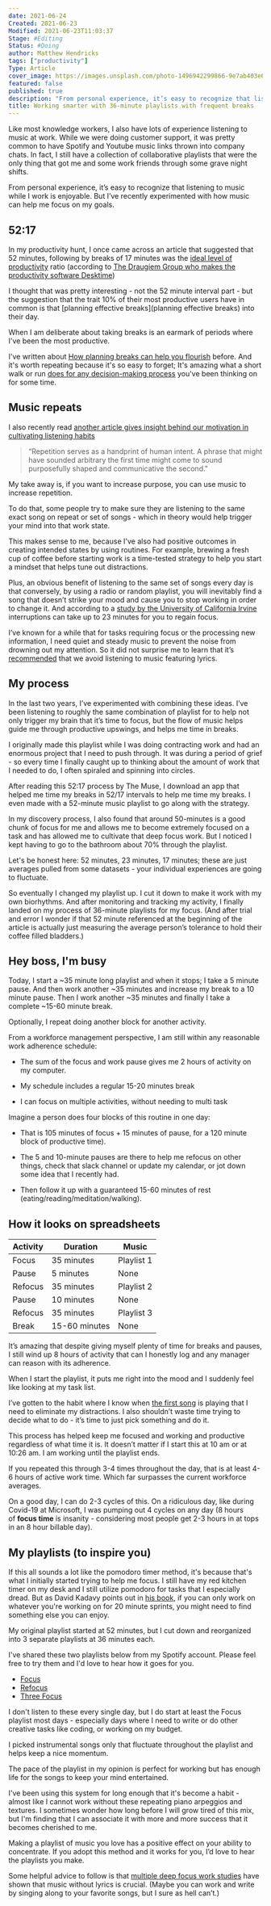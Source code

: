 ```yaml
---
date: 2021-06-24
Created: 2021-06-23
Modified: 2021-06-23T11:03:37
Stage: #Editing
Status: #Doing
author: Matthew Hendricks
tags: ["productivity"]
Type: Article
cover_image: https://images.unsplash.com/photo-1496942299866-9e7ab403e614?ixid=MnwxMjA3fDB8MHxwaG90by1wYWdlfHx8fGVufDB8fHx8&ixlib=rb-1.2.1&auto=format&fit=crop&w=1350&q=80
featured: false
published: true
description: "From personal experience, it’s easy to recognize that listening to music while I work is enjoyable. But I’ve recently experimented with how music can help me focus on my goals."
title: Working smarter with 36-minute playlists with frequent breaks
---
```


Like most knowledge workers, I also have lots of experience listening to music at work. While we were doing customer support, it was pretty common to have Spotify and Youtube music links thrown into company chats. In fact, I still have a collection of collaborative playlists that were the only thing that got me and some work friends through some grave night shifts.

From personal experience, it’s easy to recognize that listening to music while I work is enjoyable. But I’ve recently experimented with how music can help me focus on my goals.

## 52:17

In my productivity hunt, I once came across an article that suggested that 52 minutes, following by breaks of 17 minutes was the [ideal level of productivity](https://www.themuse.com/advice/the-rule-of-52-and-17-its-random-but-it-ups-your-productivity) ratio (according to [The Draugiem Group who makes the productivity software Desktime](http://desktime.com/))

I thought that was pretty interesting - not the 52 minute interval part - but the suggestion that the trait 10% of their most productive users have in common is that [planning effective breaks](planning effective breaks) into their day.

When I am deliberate about taking breaks is an earmark of periods where I've been the most productive.

I've written about [How planning breaks can help you flourish](https://www.matthewhendricks.net/plan-your-day-so-your-creativity-and-focus-will-flourish/) before. And it's worth repeating because it's so easy to forget; It's amazing what a short walk or run [does for any decision-making process](https://hbr.org/2016/10/4-steps-to-having-more-aha-moments) you've been thinking on for some time.

## Music repeats

I also recently read [another article gives insight behind our motivation in cultivating listening habits](https://aeon.co/essays/why-repetition-can-turn-almost-anything-into-music)

> “Repetition serves as a handprint of human intent. A phrase that might have sounded arbitrary the first time might come to sound purposefully shaped and communicative the second."

My take away is, if you want to increase purpose, you can use music to increase repetition.

To do that, some people try to make sure they are listening to the same exact song on repeat or set of songs - which in theory would help trigger your mind into that work state.

This makes sense to me, because I've also had positive outcomes in creating intended states by using routines. For example, brewing a fresh cup of coffee before starting work is a time-tested strategy to help you start a mindset that helps tune out distractions.

Plus, an obvious benefit of listening to the same set of songs every day is that conversely, by using a radio or random playlist, you will inevitably find a song that doesn’t strike your mood and cause you to stop working in order to change it. And according to a [study by the University of California Irvine](https://www.ics.uci.edu/~gmark/chi08-mark.pdf) interruptions can take up to 23 minutes for you to regain focus.

I’ve known for a while that for tasks requiring focus or the processing new information, I need quiet and steady music to prevent the noise from drowning out my attention. So it did not surprise me to learn that it’s [recommended](https://www.helpscout.net/blog/music-productivity/) that we avoid listening to music featuring lyrics.

## My process

In the last two years, I’ve experimented with combining these ideas. I’ve been listening to roughly the same combination of playlist for to help not only trigger my brain that it’s time to focus, but the flow of music helps guide me through productive upswings, and helps me time in breaks.

I originally made this playlist while I was doing contracting work and had an enormous project that I need to push through. It was during a period of grief - so every time I finally caught up to thinking about the amount of work that I needed to do, I often spiraled and spinning into circles.

After reading this 52:17 process by The Muse, I download an app that helped me time my breaks in 52/17 intervals to help me time my breaks. I even made with a 52-minute music playlist to go along with the strategy.

In my discovery process, I also found that around 50-minutes is a good chunk of focus for me and allows me to become extremely focused on a task and has allowed me to cultivate that deep focus work. But I noticed I kept having to go to the bathroom about 70% through the playlist.

Let's be honest here: 52 minutes, 23 minutes, 17 minutes; these are just averages pulled from some datasets - your individual experiences are going to fluctuate.

So eventually I changed my playlist up. I cut it down to make it work with my own biorhythms. And after monitoring and tracking my activity, I finally landed on my process of 36-minute playlists for my focus. (And after trial and error I wonder if that 52 minute referenced at the beginning of the article is actually just measuring the average person’s tolerance to hold their coffee filled bladders.)

## Hey boss, I'm busy

Today, I start a ~35 minute long playlist and when it stops; I take a 5 minute pause. And then work another ~35 minutes and increase my break to a 10 minute pause. Then I work another ~35 minutes and finally I take a complete ~15-60 minute break.

Optionally, I repeat doing another block for another activity.

From a workforce management perspective, I am still within any reasonable work adherence schedule:

- The sum of the focus and work pause gives me 2 hours of activity on my computer.

- My schedule includes a regular 15-20 minutes break

- I can focus on multiple activities, without needing to multi task

Imagine a person does four blocks of this routine in one day:

- That is 105 minutes of focus + 15 minutes of pause, for a 120 minute block of productive time).

- The 5 and 10-minute pauses are there to help me refocus on other things, check that slack channel or update my calendar, or jot down some idea that I recently had.

- Then follow it up with a guaranteed 15-60 minutes of rest (eating/reading/meditation/walking).

## How it looks on spreadsheets

| Activity | Duration      | Music      |
| -------- | ------------- | ---------- |
| Focus    | 35 minutes    | Playlist 1 |
| Pause    | 5 minutes     | None       |
| Refocus  | 35 minutes    | Playlist 2 |
| Pause    | 10 minutes    | None       |
| Refocus  | 35 minutes    | Playlist 3 |
| Break    | 15-60 minutes | None       |

It’s amazing that despite giving myself plenty of time for breaks and pauses, I still wind up 8 hours of activity that can I honestly log and any manager can reason with its adherence.

When I start the playlist, it puts me right into the mood and I suddenly feel like looking at my task list.

I’ve gotten to the habit where I know when [the first song](https://www.youtube.com/watch?v=GQFG2DmFqKI) is playing that I need to eliminate my distractions. I also shouldn’t waste time trying to decide what to do - it’s time to just pick something and do it.

This process has helped keep me focused and working and productive regardless of what time it is. It doesn’t matter if I start this at 10 am or at 10:26 am. I am working until the playlist ends.

If you repeated this through 3-4 times throughout the day, that is at least 4-6 hours of active work time. Which far surpasses the current workforce averages.

On a good day, I can do 2-3 cycles of this. On a ridiculous day, like during Covid-19 at Microsoft, I was pumping out 4 cycles on any day (8 hours of **focus time** is insanity - considering most people get 2-3 hours in at tops in an 8 hour billable day).

## My playlists (to inspire you)

If this all sounds a lot like the pomodoro timer method, it's because that's what I initially started trying to help me focus. I still have my red kitchen timer on my desk and I still utilize pomodoro for tasks that I especially dread. But as David Kadavy points out in [his book](https://kadavy.net/the-heart-to-start/), if you can only work on whatever you're working on for 20 minute sprints, you might need to find something else you can enjoy.

My original playlist started at 52 minutes, but I cut down and reorganized into 3 separate playlists at 36 minutes each.

I've shared these two playlists below from my Spotify account. Please feel free to try them and I'd love to hear how it goes for you.

- [Focus](https://open.spotify.com/playlist/2vzjNrUex0YjvPwfEFMqXr?si=e2a838333a374e5d)
- [Refocus](https://open.spotify.com/playlist/72cHS2QCCg5UECFaCA9jQJ?si=d463901a84164175)
- [Three Focus](https://open.spotify.com/playlist/6hdPXgfh9nqMMbHL1kT1Q2?si=939fc3b5a43c47f4)

I don't listen to these every single day, but I do start at least the Focus playlist most days - especially days where I need to write or do other creative tasks like coding, or working on my budget.

I picked instrumental songs only that fluctuate throughout the playlist and helps keep a nice momentum.

The pace of the playlist in my opinion is perfect for working but has enough life for the songs to keep your mind entertained.

I've been using this system for long enough that it's become a habit - almost like I cannot work without these repeating piano arpeggios and textures. I sometimes wonder how long before I will grow tired of this mix, but I'm finding that I can associate it with more and more success that it becomes cherished to me.

Making a playlist of music you love has a positive effect on your ability to concentrate. If you adopt this method and it works for you, I’d love to hear the playlists you make.

Some helpful advice to follow is that [multiple deep focus work studies](<https://www.cell.com/trends/cognitive-sciences/fulltext/S1364-6613(13)00049-1>) have shown that music without lyrics is crucial. (Maybe you can work and write by singing along to your favorite songs, but I sure as hell can’t.)
